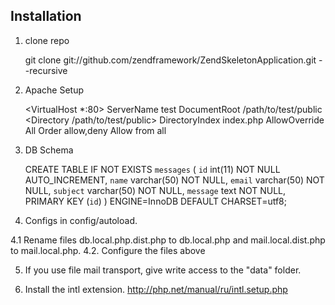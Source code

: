 Installation
------------

1. clone repo

    git clone git://github.com/zendframework/ZendSkeletonApplication.git --recursive

2. Apache Setup

    <VirtualHost *:80>
        ServerName test
        DocumentRoot /path/to/test/public
        <Directory /path/to/test/public>
            DirectoryIndex index.php
            AllowOverride All
            Order allow,deny
            Allow from all
        </Directory>
    </VirtualHost>
    
 3. DB Schema
 
 	CREATE TABLE IF NOT EXISTS `messages` (
	  `id` int(11) NOT NULL AUTO_INCREMENT,
	  `name` varchar(50) NOT NULL,
	  `email` varchar(50) NOT NULL,
	  `subject` varchar(50) NOT NULL,
	  `message` text NOT NULL,
	  PRIMARY KEY (`id`)
	) ENGINE=InnoDB  DEFAULT CHARSET=utf8;
	
4. Configs in config/autoload.

4.1 Rename files db.local.php.dist.php to db.local.php and mail.local.dist.php to mail.local.php.
4.2. Configure the files above

5. If you use file mail transport, give write access to the "data" folder. 

6. Install the intl extension. http://php.net/manual/ru/intl.setup.php
